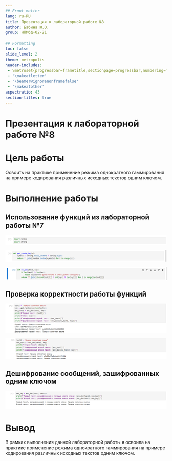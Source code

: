 ```yaml
---
## Front matter
lang: ru-RU
title: Презентация к лабораторной работе №8
author: Бабина Ю.О.
group: НПМбд-02-21

## Formatting
toc: false
slide_level: 2
theme: metropolis
header-includes: 
 - \metroset{progressbar=frametitle,sectionpage=progressbar,numbering=fraction}
 - '\makeatletter'
 - '\beamer@ignorenonframefalse'
 - '\makeatother'
aspectratio: 43
section-titles: true
---
```


# Презентация к лабораторной работе №8


# Цель работы

Освоить на практике применение режима однократного гаммирования
на примере кодирования различных исходных текстов одним ключом.

# Выполнение работы

## Использование функций из лабораторной работы №7

![Импорт библиотек](images/s1.png)

![Генерация ключа](images/s2.png)

![Шифрование / дешифрование](images/s3.png)

## Проверка корректности работы функций

![Два текста](images/s4.png)

![Два текста ](images/s5.png)

## Дешифрование сообщений, зашифрованных одним ключом

![Дешифрование, не зная ключа](images/s6.png)  

# Вывод

В рамках выполнения данной лабораторной работы я освоила на практике применение режима однократного гаммирования
на примере кодирования различных исходных текстов одним ключом.
